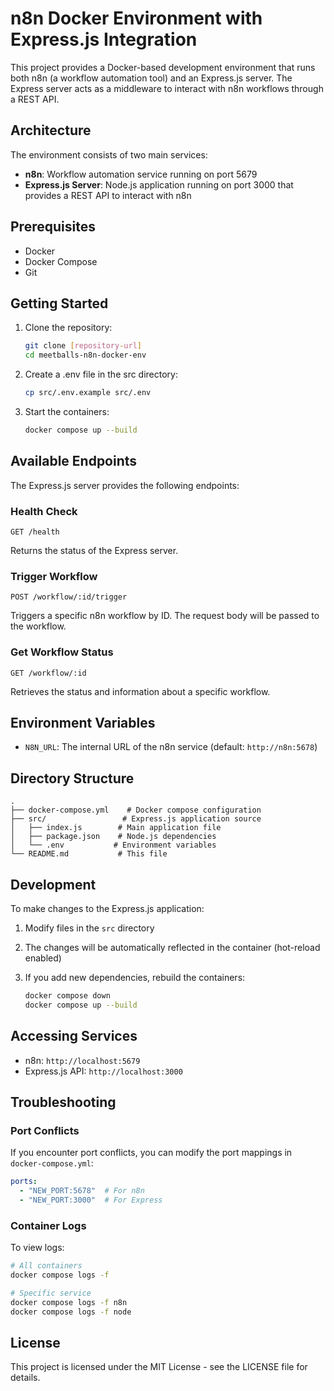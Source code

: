 # n8n Docker Environment with Express.js Integration

This project provides a Docker-based development environment that runs both n8n (a workflow automation tool) and an Express.js server. The Express server acts as a middleware to interact with n8n workflows through a REST API.

## Architecture

The environment consists of two main services:

- **n8n**: Workflow automation service running on port 5679
- **Express.js Server**: Node.js application running on port 3000 that provides a REST API to interact with n8n

## Prerequisites

- Docker
- Docker Compose
- Git

## Getting Started

1. Clone the repository:

   ```bash
   git clone [repository-url]
   cd meetballs-n8n-docker-env
   ```

2. Create a .env file in the src directory:

   ```bash
   cp src/.env.example src/.env
   ```

3. Start the containers:

   ```bash
   docker compose up --build
   ```

## Available Endpoints

The Express.js server provides the following endpoints:

### Health Check

```http
GET /health
```

Returns the status of the Express server.

### Trigger Workflow

```http
POST /workflow/:id/trigger
```

Triggers a specific n8n workflow by ID. The request body will be passed to the workflow.

### Get Workflow Status

```http
GET /workflow/:id
```

Retrieves the status and information about a specific workflow.

## Environment Variables

- `N8N_URL`: The internal URL of the n8n service (default: `http://n8n:5678`)

## Directory Structure

```text
.
├── docker-compose.yml    # Docker compose configuration
├── src/                 # Express.js application source
│   ├── index.js        # Main application file
│   ├── package.json    # Node.js dependencies
│   └── .env           # Environment variables
└── README.md           # This file
```

## Development

To make changes to the Express.js application:

1. Modify files in the `src` directory
2. The changes will be automatically reflected in the container (hot-reload enabled)
3. If you add new dependencies, rebuild the containers:

   ```bash
   docker compose down
   docker compose up --build
   ```

## Accessing Services

- n8n: `http://localhost:5679`
- Express.js API: `http://localhost:3000`

## Troubleshooting

### Port Conflicts

If you encounter port conflicts, you can modify the port mappings in `docker-compose.yml`:

```yaml
ports:
  - "NEW_PORT:5678"  # For n8n
  - "NEW_PORT:3000"  # For Express
```

### Container Logs

To view logs:

```bash
# All containers
docker compose logs -f

# Specific service
docker compose logs -f n8n
docker compose logs -f node
```

## License

This project is licensed under the MIT License - see the LICENSE file for details.